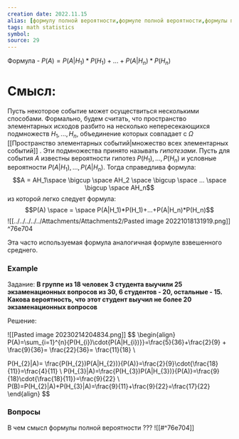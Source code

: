 ```yaml
---
creation date: 2022.11.15
alias: [формулу полной вероятности,формуле полной вероятности,формулы полной вероятности]
tags: math statistics
symbol:
source: 29
---
```

Формула - $P(A)=P(A|H_1)*P(H_1)+...+P(A|H_n)*P(H_n)$

# Смысл:
Пусть некоторое событие может осуществиться несколькими способами. Формально, будем считать, что пространство элементарных исходов разбито на несколько непересекающихся подмножеств $H_1, ..., H_n$, объединение которых совпадает с $\Omega$ [[Пространство элементарных событий|множество всех элементарных событий]] . Эти подмножества принято называть *гипотезами*. 
Пусть для события $A$ известны вероятности гипотез $P(H_1),...,P(H_n)$ и условные вероятности $P(A|H_1),...,P(A|H_n)$. 
Тогда справедлива формула: $$A = AH_1\space \bigcup \space AH_2 \space \bigcup \space ... \space \bigcup \space AH_n$$
из которой легко следует формула: $$P(A) \space = \space P(A|H_1)*P(H_1)+...+P(A|H_n)*P(H_n)$$
![[../../../../../Attachments/Attachments2/Pasted image 20221018131919.png]] ^76e704

Эта часто используемая формула аналогичная формуле взвешенного среднего.

### Example
Задание:
**В группе из 18 человек 3 студента выучили 25 экзаменационных вопросов из 30, 6 студентов - 20, остальные - 15. Какова вероятность, что этот студент выучил не более 20 экзаменационных вопросов**

Решение:

![[Pasted image 20230214204834.png]]
$$
\begin{align}
P(A)=\sum_{i=1}^{n}{P(H_{i})\cdot{P(A|H_{i})}}=\frac{5}{36}+\frac{2}{9} + \frac{9}{36}= \frac{22}{36}= \frac{11}{18} \\

P(H_{2}|A)= \frac{P(H_{2})P(A|H_{2})}{P(A)}=\frac{2}{9}\cdot{\frac{18}{11}}=\frac{4}{11} \\
P(H_{3}|A)=\frac{P(H_{3})P(A|H_{3})}{P(A)}=\frac{9}{18}\cdot{\frac{18}{11}}=\frac{9}{22} \\
P(B)=P(H_{2}|A)+P(H_{3}|A)=\frac{9}{11}+\frac{9}{22}=\frac{17}{22}
\end{align}
$$






### Вопросы

В чем смысл формулы полной вероятности
???
![[#^76e704]]


